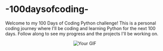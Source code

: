 #                                               -100daysofcoding-
Welcome to my 100 Days of Coding Python challenge! This is a personal coding journey where I'll be coding and learning Python for the next 100 days. Follow along to see my progress and the projects I'll be working on.

<div align="center">
    <img src="![coding](https://github.com/Ayushmi-Adh/100DaysofCoding/assets/132826306/4c2b51a9-a952-43cf-af0b-0f2b51c1b578)
" alt="Your GIF" />
</div>

  
